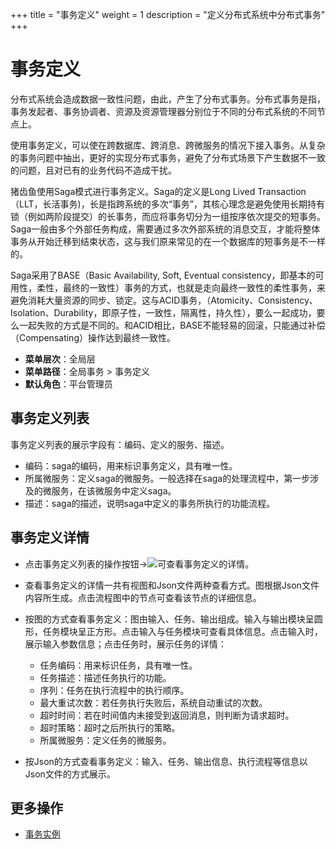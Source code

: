 +++
title = "事务定义"
weight = 1
description = "定义分布式系统中分布式事务"
+++

# 事务定义

分布式系统会造成数据一致性问题，由此，产生了分布式事务。分布式事务是指，事务发起者、事务协调者、资源及资源管理器分别位于不同的分布式系统的不同节点上。

使用事务定义，可以使在跨数据库、跨消息、跨微服务的情况下接入事务。从复杂的事务问题中抽出，更好的实现分布式事务，避免了分布式场景下产生数据不一致的问题，且对已有的业务代码不造成干扰。

猪齿鱼使用Saga模式进行事务定义。Saga的定义是Long Lived Transaction（LLT，长活事务)，长是指跨系统的多次“事务”，其核心理念是避免使用长期持有锁（例如两阶段提交）的长事务，而应将事务切分为一组按序依次提交的短事务。Saga一般由多个外部任务构成，需要通过多次外部系统的消息交互，才能将整体事务从开始迁移到结束状态，这与我们原来常见的在一个数据库的短事务是不一样的。

Saga采用了BASE（Basic Availability, Soft, Eventual consistency，即基本的可用性，柔性，最终的一致性）事务的方式，也就是走向最终一致性的柔性事务，来避免消耗大量资源的同步、锁定。这与ACID事务，（Atomicity、Consistency、Isolation、Durability，即原子性，一致性，隔离性，持久性），要么一起成功，要么一起失败的方式是不同的。和ACID相比，BASE不能轻易的回滚，只能通过补偿（Compensating）操作达到最终一致性。

- **菜单层次**：全局层
- **菜单路径**：全局事务 > 事务定义
- **默认角色**：平台管理员

## 事务定义列表

事务定义列表的展示字段有：编码、定义的服务、描述。

- 编码：saga的编码，用来标识事务定义，具有唯一性。
- 所属微服务：定义saga的微服务。一般选择在saga的处理流程中，第一步涉及的微服务，在该微服务中定义saga。
- 描述：saga的描述，说明saga中定义的事务所执行的功能流程。

## 事务定义详情

- 点击事务定义列表的操作按钮→<img class="no-border" src="/docs/user-guide/system-configuration/global-transaction/image/particulars.png"/>可查看事务定义的详情。

- 查看事务定义的详情一共有视图和Json文件两种查看方式。图根据Json文件内容所生成。点击流程图中的节点可查看该节点的详细信息。

- 按图的方式查看事务定义：图由输入、任务、输出组成。输入与输出模块呈圆形，任务模块呈正方形。点击输入与任务模块可查看具体信息。点击输入时，展示输入参数信息；点击任务时，展示任务的详情：
     - 任务编码：用来标识任务，具有唯一性。
     - 任务描述：描述任务执行的功能。
     - 序列：任务在执行流程中的执行顺序。
     - 最大重试次数：若任务执行失败后，系统自动重试的次数。
     - 超时时间：若在时间值内未接受到返回消息，则判断为请求超时。
     - 超时策略：超时之后所执行的策略。
     - 所属微服务：定义任务的微服务。

- 按Json的方式查看事务定义：输入、任务、输出信息、执行流程等信息以Json文件的方式展示。

## 更多操作
- [事务实例](../saga-instance)